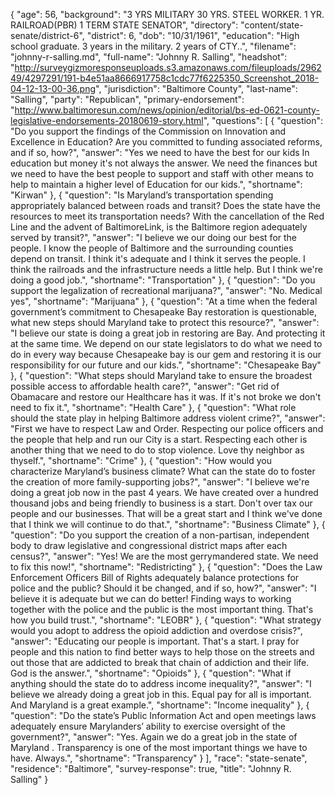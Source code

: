 {
  "age": 56,
  "background": "3 YRS MILITARY 30 YRS. STEEL WORKER. 1 YR. RAILROAD(PBR) 1 TERM STATE SENATOR",
  "directory": "content/state-senate/district-6",
  "district": 6,
  "dob": "10/31/1961",
  "education": "High school graduate. 3 years in the military. 2 years of CTY..",
  "filename": "johnny-r-salling.md",
  "full-name": "Johnny R. Salling",
  "headshot": "http://surveygizmoresponseuploads.s3.amazonaws.com/fileuploads/296249/4297291/191-b4e51aa8666917758c1cdc77f6225350_Screenshot_2018-04-12-13-00-36.png",
  "jurisdiction": "Baltimore County",
  "last-name": "Salling",
  "party": "Republican",
  "primary-endorsement": "http://www.baltimoresun.com/news/opinion/editorial/bs-ed-0621-county-legislative-endorsements-20180619-story.html",
  "questions": [
    {
      "question": "Do you support the findings of the Commission on Innovation and Excellence in Education? Are you committed to funding associated reforms, and if so, how?",
      "answer": "Yes we need to have the best for our kids In education but money it's not always the answer. We need the finances but we need to have the best people to support and staff with other means to help to maintain a higher level of Education for our kids.",
      "shortname": "Kirwan"
    },
    {
      "question": "Is Maryland’s transportation spending appropriately balanced between roads and transit? Does the state have the resources to meet its transportation needs? With the cancellation of the Red Line and the advent of BaltimoreLink, is the Baltimore region adequately served by transit?",
      "answer": "I believe we our doing our best for the people. I know the people of Baltimore and the surrounding counties depend on transit. I think it's adequate and I think it serves the people. I think the railroads and the infrastructure needs a little help. But I think we're doing a good job.",
      "shortname": "Transportation"
    },
    {
      "question": "Do you support the legalization of recreational marijuana?",
      "answer": "No. Medical yes",
      "shortname": "Marijuana"
    },
    {
      "question": "At a time when the federal government’s commitment to Chesapeake Bay restoration is questionable, what new steps should Maryland take to protect this resource?",
      "answer": "I believe our state is doing a great job in restoring are Bay. And protecting it at the same time. We depend on our state legislators to do what we need to do in every way because Chesapeake bay is our gem and restoring it is our responsibility for our future and our kids.",
      "shortname": "Chesapeake Bay"
    },
    {
      "question": "What steps should Maryland take to ensure the broadest possible access to affordable health care?",
      "answer": "Get rid of Obamacare and restore our Healthcare has it was. If it's not broke we don't need to fix it.",
      "shortname": "Health Care"
    },
    {
      "question": "What role should the state play in helping Baltimore address violent crime?",
      "answer": "First we have to respect Law and Order. Respecting our police officers and the people that help and run our City is a start. Respecting each other is another thing that we need to do to stop violence. Love thy neighbor as thyself.",
      "shortname": "Crime"
    },
    {
      "question": "How would you characterize Maryland’s business climate? What can the state do to foster the creation of more family-supporting jobs?",
      "answer": "I believe we're doing a great job now in the past 4 years. We have created over a hundred thousand jobs and being friendly to business is a start. Don't over tax our people and our businesses. That will be a great start and I think we've done that I think we will continue to do that.",
      "shortname": "Business Climate"
    },
    {
      "question": "Do you support the creation of a non-partisan, independent body to draw legislative and congressional district maps after each census?",
      "answer": "Yes! We are the most gerrymandered state. We need to fix this now!",
      "shortname": "Redistricting"
    },
    {
      "question": "Does the Law Enforcement Officers Bill of Rights adequately balance protections for police and the public? Should it be changed, and if so, how?",
      "answer": "I believe it is adequate but we can do better! Finding ways to working together with the police and the public is the most important thing. That's how you build trust.",
      "shortname": "LEOBR"
    },
    {
      "question": "What strategy would you adopt to address the opioid addiction and overdose crisis?",
      "answer": "Educating our people is important. That's a start. I pray for people and this nation to find better ways to help those on the streets and out those that are addicted to break that chain of addiction and their life. God is the answer.",
      "shortname": "Opioids"
    },
    {
      "question": "What if anything should the state do to address income inequality?",
      "answer": "I believe we already doing a great job in this. Equal pay for all is important. And Maryland is a great example.",
      "shortname": "Income inequality"
    },
    {
      "question": "Do the state’s Public Information Act and open meetings laws adequately ensure Marylanders’ ability to exercise oversight of the government?",
      "answer": "Yes. Again we do a great job in the state of Maryland . Transparency is one of the most important things we have to have. Always.",
      "shortname": "Transparency"
    }
  ],
  "race": "state-senate",
  "residence": "Baltimore",
  "survey-response": true,
  "title": "Johnny R. Salling"
}
